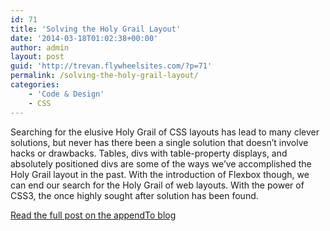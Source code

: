 ```yaml
---
id: 71
title: 'Solving the Holy Grail Layout'
date: '2014-03-18T01:02:38+00:00'
author: admin
layout: post
guid: 'http://trevan.flywheelsites.com/?p=71'
permalink: /solving-the-holy-grail-layout/
categories:
    - 'Code & Design'
    - CSS
---
```


Searching for the elusive Holy Grail of CSS layouts has lead to many clever solutions, but never has there been a single solution that doesn’t involve hacks or drawbacks. Tables, divs with table-property displays, and absolutely positioned divs are some of the ways we’ve accomplished the Holy Grail layout in the past. With the introduction of Flexbox though, we can end our search for the Holy Grail of web layouts. With the power of CSS3, the once highly sought after solution has been found.

[Read the full post on the appendTo blog](http://appendto.com/2014/03/solving-the-holy-grail-layout/)